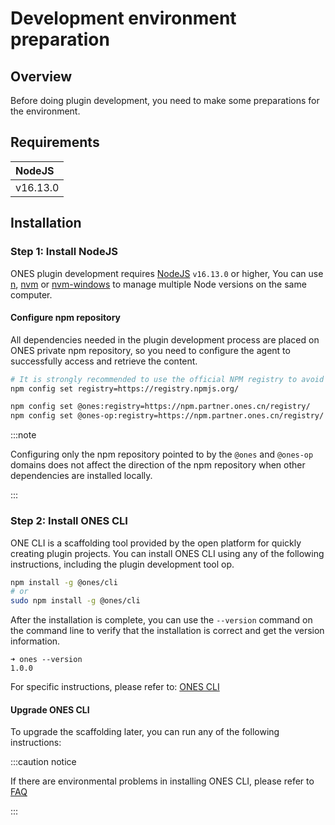 # Development environment preparation

## Overview

Before doing plugin development, you need to make some preparations for the environment.

## Requirements

| NodeJS   |
| :------- |
| v16.13.0 |

## Installation

### Step 1: Install NodeJS

ONES plugin development requires [NodeJS](https://nodejs.org/en/) `v16.13.0` or higher, You can use [n](https://github.com/tj/n), [nvm](https://github.com/creationix/nvm) or [nvm-windows](https://github.com/coreybutler/nvm-windows) to manage multiple Node versions on the same computer.

#### Configure npm repository

All dependencies needed in the plugin development process are placed on ONES private npm repository, so you need to configure the agent to successfully access and retrieve the content.

```bash
# It is strongly recommended to use the official NPM registry to avoid dependency issues
npm config set registry=https://registry.npmjs.org/

npm config set @ones:registry=https://npm.partner.ones.cn/registry/
npm config set @ones-op:registry=https://npm.partner.ones.cn/registry/
```

:::note

Configuring only the npm repository pointed to by the `@ones` and `@ones-op` domains does not affect the direction of the npm repository when other dependencies are installed locally.

:::

### Step 2: Install ONES CLI

ONE CLI is a scaffolding tool provided by the open platform for quickly creating plugin projects. You can install ONES CLI using any of the following instructions, including the plugin development tool op.

```bash npm2yarn
npm install -g @ones/cli
# or
sudo npm install -g @ones/cli
```

After the installation is complete, you can use the `--version` command on the command line to verify that the installation is correct and get the version information.

```
➜ ones --version
1.0.0
```

For specific instructions, please refer to: [ONES CLI](../../tools/cli/index.mdx)

#### Upgrade ONES CLI

To upgrade the scaffolding later, you can run any of the following instructions:

:::caution notice

If there are environmental problems in installing ONES CLI, please refer to [FAQ](../../faq/environment/ones-cli.mdx)

:::
